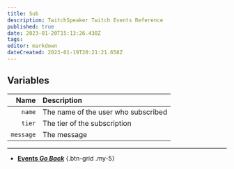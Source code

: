 ```yaml
---
title: Sub
description: TwitchSpeaker Twitch Events Reference
published: true
date: 2023-01-20T15:13:26.438Z
tags: 
editor: markdown
dateCreated: 2023-01-19T20:21:21.658Z
---
```


## Variables
Name | Description
----:|:------------
`name` | The name of the user who subscribed
`tier` | The tier of the subscription
`message` | The message

---

- [<i class="mdi mdi-chevron-left"></i>**Events *Go Back***](/TwitchSpeaker/Events)
{.btn-grid .my-5}